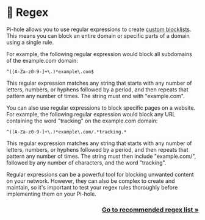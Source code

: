 <!-- [[> SEO
###### Title: What is Regex?
###### Description: 
###### Tags: 
###### Canonical: /viewer/info/What_is_Regex
]]> -->

# 🔧 Regex
Pi-hole allows you to use regular expressions to create [custom blocklists](https://github.com/sefinek24/Sefinek-Blocklist-Collection/blob/main/info/regex/List.md#-----regex-filters-provided-by-mmotti). This means you can block an entire domain or specific parts of a domain using a single rule.

For example, the following regular expression would block all subdomains of the example.com domain:
```regexp
^([A-Za-z0-9-]+\.)*example\.com$
```
This regular expression matches any string that starts with any number of letters, numbers, or hyphens followed by a period, and then repeats that pattern any number of times. The string must end with "example.com".

You can also use regular expressions to block specific pages on a website. For example, the following regular expression would block any URL containing the word "tracking" on the example.com domain:
```regexp
^([A-Za-z0-9-]+\.)*example\.com/.*tracking.*
```
This regular expression matches any string that starts with any number of letters, numbers, or hyphens followed by a period, and then repeats that pattern any number of times. The string must then include "example.com/", followed by any number of characters, and the word "tracking".

Regular expressions can be a powerful tool for blocking unwanted content on your network. However, they can also be complex to create and maintain, so it's important to test your regex rules thoroughly before implementing them on your Pi-hole.

<h3 align="right">
    <a href="../../Regex%20list.md">Go to recommended regex list »</a>
</h3>